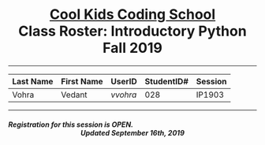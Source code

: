 # <center>[**Cool Kids Coding School**](http://www.coolkidscodingschool.com)<br>Class Roster: **Introductory Python**<br>  Fall 2019
---

| Last Name | First Name | UserID | StudentID# | Session |
|:---|:-----------|:--|:--|:--|
| Vohra | Vedant |  _vvohra_ | 028 | IP1903 |
---
##### Registration for this session is OPEN.  <br> <center>Updated September 16th, 2019